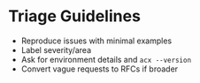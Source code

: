 # Triage Guidelines
- Reproduce issues with minimal examples
- Label severity/area
- Ask for environment details and `acx --version`
- Convert vague requests to RFCs if broader

